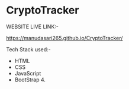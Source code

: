 # CryptoTracker

WEBSITE LIVE LINK:-

https://manudasari265.github.io/CryptoTracker/

Tech Stack used:-

* HTML
* CSS 
* JavaScript
* BootStrap 4.
